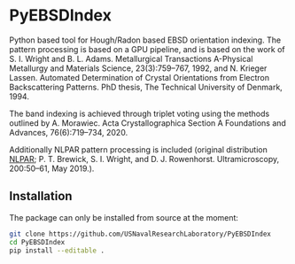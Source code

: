 # PyEBSDIndex

Python based tool for Hough/Radon based EBSD orientation indexing. The pattern
processing is based on a GPU pipeline, and is based on the work of S. I. Wright and B.
L. Adams. Metallurgical Transactions A-Physical Metallurgy and Materials Science,
23(3):759–767, 1992, and N. Krieger Lassen. Automated Determination of Crystal
Orientations from Electron Backscattering Patterns. PhD thesis, The Technical University
of Denmark, 1994.

The band indexing is achieved through triplet voting using the methods outlined by A.
Morawiec. Acta Crystallographica Section A Foundations and Advances, 76(6):719–734,
2020.

Additionally NLPAR pattern processing is included (original distribution
[NLPAR](https://github.com/USNavalResearchLaboratory/NLPAR); P. T. Brewick, S. I.
Wright, and D. J. Rowenhorst. Ultramicroscopy, 200:50–61, May 2019.).

## Installation

The package can only be installed from source at the moment:

```bash
git clone https://github.com/USNavalResearchLaboratory/PyEBSDIndex
cd PyEBSDIndex
pip install --editable .
```
